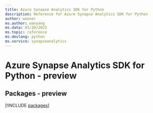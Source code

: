 ```yaml
---
title: Azure Synapse Analytics SDK for Python
description: Reference for Azure Synapse Analytics SDK for Python
author: wonner
ms.author: wanyang
ms.data: 01/20/2023
ms.topic: reference
ms.devlang: python
ms.service: synapseanalytics
---
```

# Azure Synapse Analytics SDK for Python - preview
## Packages - preview
[!INCLUDE [packages](synapse-analytics-index.md)]